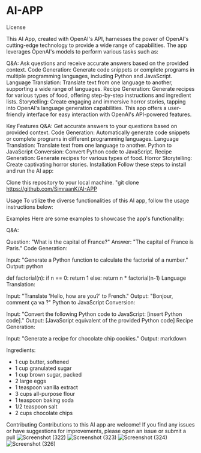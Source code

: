 # AI-APP

License

This AI App, created with OpenAI's API, harnesses the power of OpenAI's cutting-edge technology to provide a wide range of capabilities. The app leverages OpenAI's models to perform various tasks such as:

Q&A: Ask questions and receive accurate answers based on the provided context.
Code Generation: Generate code snippets or complete programs in multiple programming languages, including Python and JavaScript.
Language Translation: Translate text from one language to another, supporting a wide range of languages.
Recipe Generation: Generate recipes for various types of food, offering step-by-step instructions and ingredient lists.
Storytelling: Create engaging and immersive horror stories, tapping into OpenAI's language generation capabilities.
This app offers a user-friendly interface for easy interaction with OpenAI's API-powered features.

Key Features
Q&A: Get accurate answers to your questions based on provided context.
Code Generation: Automatically generate code snippets or complete programs in different programming languages.
Language Translation: Translate text from one language to another.
Python to JavaScript Conversion: Convert Python code to JavaScript.
Recipe Generation: Generate recipes for various types of food.
Horror Storytelling: Create captivating horror stories.
Installation
Follow these steps to install and run the AI app:

Clone this repository to your local machine.
"git clone https://github.com/SimraanK/AI-APP

Usage
To utilize the diverse functionalities of this AI app, follow the usage instructions below:


Examples
Here are some examples to showcase the app's functionality:

Q&A:

Question: "What is the capital of France?"
Answer: "The capital of France is Paris."
Code Generation:

Input: "Generate a Python function to calculate the factorial of a number."
Output:
python

def factorial(n):
    if n == 0:
        return 1
    else:
        return n * factorial(n-1)
Language Translation:

Input: "Translate 'Hello, how are you?' to French."
Output: "Bonjour, comment ça va ?"
Python to JavaScript Conversion:

Input: "Convert the following Python code to JavaScript: [insert Python code]."
Output: [JavaScript equivalent of the provided Python code]
Recipe Generation:

Input: "Generate a recipe for chocolate chip cookies."
Output:
markdown

Ingredients:
- 1 cup butter, softened
- 1 cup granulated sugar
- 1 cup brown sugar, packed
- 2 large eggs
- 1 teaspoon vanilla extract
- 3 cups all-purpose flour
- 1 teaspoon baking soda
- 1/2 teaspoon salt
- 2 cups chocolate chips


Contributing
Contributions to this AI app are welcome! If you find any issues or have suggestions for improvements, please open an issue or submit a pull
![Screenshot (322)](https://github.com/SimraanK/AI-APP/assets/99394288/19ebf5f6-d375-4d15-a252-3a96fc97d942)
![Screenshot (323)](https://github.com/SimraanK/AI-APP/assets/99394288/258b25e7-7050-49bc-9fd8-8fca7bf1c774)
![Screenshot (324)](https://github.com/SimraanK/AI-APP/assets/99394288/3e3ea397-0f93-4ad3-955e-651d3f0e4675)
![Screenshot (326)](https://github.com/SimraanK/AI-APP/assets/99394288/f041d8e1-3909-4c4d-acf3-7730eccb19bb)


